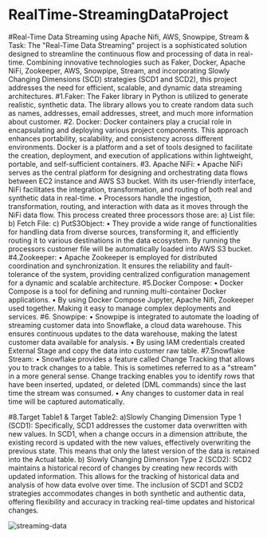 # RealTime-StreamingDataProject
#Real-Time Data Streaming using Apache Nifi, AWS, Snowpipe, Stream & Task:
	The "Real-Time Data Streaming" project is a sophisticated solution designed to streamline the continuous flow and processing of data in real-time. Combining innovative technologies such as Faker, Docker, Apache NiFi, Zookeeper, AWS, Snowpipe, Stream, and incorporating Slowly Changing Dimensions (SCD) strategies (SCD1 and SCD2), this project addresses the need for efficient, scalable, and dynamic data streaming architectures.
#1.Faker:
The Faker library in Python is utilized to generate realistic, synthetic data. The library allows you to create random data such as names, addresses, email addresses, street, and much more information about customer. 
#2. Docker:
Docker containers play a crucial role in encapsulating and deploying various project components. This approach enhances portability, scalability, and consistency across different environments.
	Docker is a platform and a set of tools designed to facilitate the creation, deployment, and execution of applications within lightweight, portable, and self-sufficient containers.
#3. Apache NiFi:
•	Apache NiFi serves as the central platform for designing and orchestrating data flows between EC2 instance and AWS S3 bucket. With its user-friendly interface, NiFi facilitates the integration, transformation, and routing of both real and synthetic data in real-time.
•	Processors handle the ingestion, transformation, routing, and interaction with data as it moves through the NiFi data flow. This process created three processors those are:
a)	List file:
b)	Fetch File:
c)	PutS3Object:
•	They provide a wide range of functionalities for handling data from diverse sources, transforming it, and efficiently routing it to various destinations in the data ecosystem. By running the processors customer file will be automatically loaded into AWS S3 bucket.
#4.Zookeeper:
•	Apache Zookeeper is employed for distributed coordination and synchronization. It ensures the reliability and fault-tolerance of the system, providing centralized configuration management for a dynamic and scalable architecture.
#5.Docker Compose:
•	Docker Compose is a tool for defining and running multi-container Docker applications. 
•	By using Docker Compose Jupyter, Apache Nifi, Zookeeper used together. Making it easy to manage complex deployments and services.
#6. Snowpipe:
•	Snowpipe is integrated to automate the loading of streaming customer data into Snowflake, a cloud data warehouse. This ensures continuous updates to the data warehouse, making the latest customer data available for analysis.
•	By using IAM credentials created External Stage and copy the data into customer raw table. 
#7.Snowflake Stream:
•	Snowflake provides a feature called Change Tracking that allows you to track changes to a table. This is sometimes referred to as a "stream" in a more general sense. Change tracking enables you to identify rows that have been inserted, updated, or deleted (DML commands) since the last time the stream was consumed.
•	Any changes to customer data in real time will be captured automatically.

#8.Target Table1 & Target Table2:
    a)Slowly Changing Dimension Type 1 (SCD1):
Specifically, SCD1 addresses the customer data overwritten with new values. In SCD1, when a change occurs in a dimension attribute, the existing record is updated with the new values, effectively overwriting the previous state. This means that only the latest version of the data is retained into the Actual table.
    b) Slowly Changing Dimension Type 2 (SCD2):
SCD2 maintains a historical record of changes by creating new records with updated information. This allows for the tracking of historical data and analysis of how data evolve over time.
The inclusion of SCD1 and SCD2 strategies accommodates changes in both synthetic and authentic data, offering flexibility and accuracy in tracking real-time updates and historical changes.




![streaming-data](https://github.com/naziya-shaik/RealTime-StreamingDataProject/assets/111407441/b66b1f35-f762-45e7-8c5a-9eaec49ad089)
